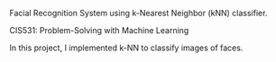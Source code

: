 Facial Recognition System using k-Nearest Neighbor (kNN) classifier.

CIS531: Problem-Solving with Machine Learning

In this project, I implemented k-NN to classify images of faces. 

